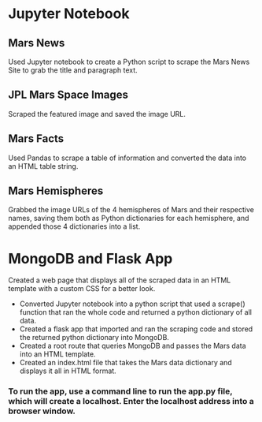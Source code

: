 # Jupyter Notebook
## Mars News
Used Jupyter notebook to create a Python script to scrape the Mars News Site to grab the title and paragraph text.
## JPL Mars Space Images
Scraped the featured image and saved the image URL.
## Mars Facts
Used Pandas to scrape a table of information and converted the data into an HTML table string.
## Mars Hemispheres
Grabbed the image URLs of the 4 hemispheres of Mars and their respective names, saving them both as Python dictionaries for each hemisphere, and appended those 4 dictionaries into a list.
# MongoDB and Flask App
Created a web page that displays all of the scraped data in an HTML template with a custom CSS for a better look.
* Converted Jupyter notebook into a python script that used a scrape() function that ran the whole code and returned a python dictionary of all data.
* Created a flask app that imported and ran the scraping code and stored the returned python dictionary into MongoDB.
* Created a root route that queries MongoDB and passes the Mars data into an HTML template.
* Created an index.html file that takes the Mars data dictionary and displays it all in HTML format.

### To run the app, use a command line to run the app.py file, which will create a localhost. Enter the localhost address into a browser window.
